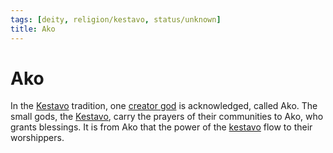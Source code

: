 ```yaml
---
tags: [deity, religion/kestavo, status/unknown]
title: Ako
---
```

# Ako

In the [Kestavo](<../../religions/kestavo.md>) tradition, one [creator god](<./high-gods.md>) is acknowledged, called Ako. The small gods, the [Kestavo](<../../religions/kestavo.md>), carry the prayers of their communities to Ako, who grants blessings. It is from Ako that the power of the [kestavo](<../../religions/kestavo.md>) flow to their worshippers.

